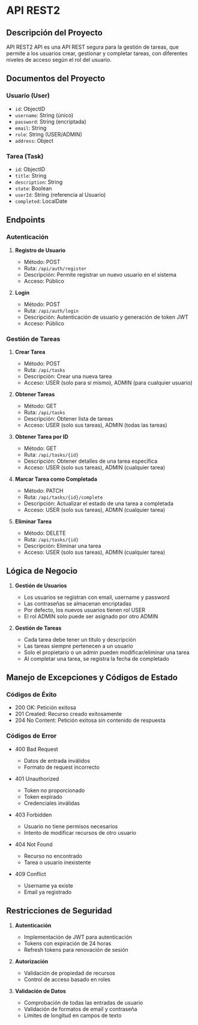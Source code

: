 # API REST2

## Descripción del Proyecto
API REST2 API es una API REST segura para la gestión de tareas, que permite a los usuarios crear, gestionar y completar tareas, con diferentes niveles de acceso según el rol del usuario.

## Documentos del Proyecto

### Usuario (User)
- `id`: ObjectID
- `username`: String (único)
- `password`: String (encriptada)
- `email`: String
- `role`: String (USER/ADMIN)
- `address`: Object


### Tarea (Task)
- `id`: ObjectID
- `title`: String
- `description`: String
- `state`: Boolean
- `userId`: String (referencia al Usuario)
- `completed`: LocalDate

## Endpoints

### Autenticación
1. **Registro de Usuario**
    - Método: POST
    - Ruta: `/api/auth/register`
    - Descripción: Permite registrar un nuevo usuario en el sistema
    - Acceso: Público

2. **Login**
    - Método: POST
    - Ruta: `/api/auth/login`
    - Descripción: Autenticación de usuario y generación de token JWT
    - Acceso: Público

### Gestión de Tareas

1. **Crear Tarea**
    - Método: POST
    - Ruta: `/api/tasks`
    - Descripción: Crear una nueva tarea
    - Acceso: USER (solo para sí mismo), ADMIN (para cualquier usuario)

2. **Obtener Tareas**
    - Método: GET
    - Ruta: `/api/tasks`
    - Descripción: Obtener lista de tareas
    - Acceso: USER (solo sus tareas), ADMIN (todas las tareas)

3. **Obtener Tarea por ID**
    - Método: GET
    - Ruta: `/api/tasks/{id}`
    - Descripción: Obtener detalles de una tarea específica
    - Acceso: USER (solo sus tareas), ADMIN (cualquier tarea)

4. **Marcar Tarea como Completada**
    - Método: PATCH
    - Ruta: `/api/tasks/{id}/complete`
    - Descripción: Actualizar el estado de una tarea a completada
    - Acceso: USER (solo sus tareas), ADMIN (cualquier tarea)

5. **Eliminar Tarea**
    - Método: DELETE
    - Ruta: `/api/tasks/{id}`
    - Descripción: Eliminar una tarea
    - Acceso: USER (solo sus tareas), ADMIN (cualquier tarea)

## Lógica de Negocio

1. **Gestión de Usuarios**
    - Los usuarios se registran con email, username y password
    - Las contraseñas se almacenan encriptadas
    - Por defecto, los nuevos usuarios tienen rol USER
    - El rol ADMIN solo puede ser asignado por otro ADMIN

2. **Gestión de Tareas**
    - Cada tarea debe tener un título y descripción
    - Las tareas siempre pertenecen a un usuario
    - Solo el propietario o un admin pueden modificar/eliminar una tarea
    - Al completar una tarea, se registra la fecha de completado

## Manejo de Excepciones y Códigos de Estado

### Códigos de Éxito
- 200 OK: Petición exitosa
- 201 Created: Recurso creado exitosamente
- 204 No Content: Petición exitosa sin contenido de respuesta

### Códigos de Error
- 400 Bad Request
    - Datos de entrada inválidos
    - Formato de request incorrecto

- 401 Unauthorized
    - Token no proporcionado
    - Token expirado
    - Credenciales inválidas

- 403 Forbidden
    - Usuario no tiene permisos necesarios
    - Intento de modificar recursos de otro usuario

- 404 Not Found
    - Recurso no encontrado
    - Tarea o usuario inexistente

- 409 Conflict
    - Username ya existe
    - Email ya registrado


## Restricciones de Seguridad

1. **Autenticación**
    - Implementación de JWT para autenticación
    - Tokens con expiración de 24 horas
    - Refresh tokens para renovación de sesión

2. **Autorización**
    - Validación de propiedad de recursos
    - Control de acceso basado en roles

3. **Validación de Datos**
    - Comprobación de todas las entradas de usuario
    - Validación de formatos de email y contraseña
    - Límites de longitud en campos de texto

